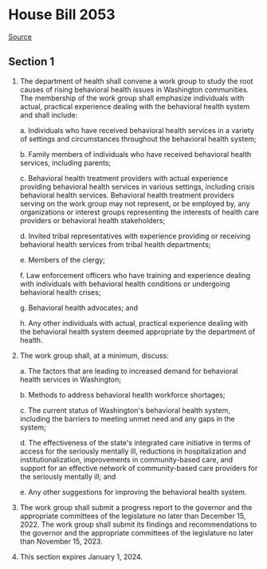 # House Bill 2053

[Source](http://lawfilesext.leg.wa.gov/biennium/2021-22/Pdf/Bills/House%20Bills/2053.pdf)
## Section 1
1. The department of health shall convene a work group to study the root causes of rising behavioral health issues in Washington communities. The membership of the work group shall emphasize individuals with actual, practical experience dealing with the behavioral health system and shall include:

    a. Individuals who have received behavioral health services in a variety of settings and circumstances throughout the behavioral health system;

    b. Family members of individuals who have received behavioral health services, including parents;

    c. Behavioral health treatment providers with actual experience providing behavioral health services in various settings, including crisis behavioral health services. Behavioral health treatment providers serving on the work group may not represent, or be employed by, any organizations or interest groups representing the interests of health care providers or behavioral health stakeholders;

    d. Invited tribal representatives with experience providing or receiving behavioral health services from tribal health departments;

    e. Members of the clergy;

    f. Law enforcement officers who have training and experience dealing with individuals with behavioral health conditions or undergoing behavioral health crises;

    g. Behavioral health advocates; and

    h. Any other individuals with actual, practical experience dealing with the behavioral health system deemed appropriate by the department of health.

2. The work group shall, at a minimum, discuss:

    a. The factors that are leading to increased demand for behavioral health services in Washington;

    b. Methods to address behavioral health workforce shortages;

    c. The current status of Washington's behavioral health system, including the barriers to meeting unmet need and any gaps in the system;

    d. The effectiveness of the state's integrated care initiative in terms of access for the seriously mentally ill, reductions in hospitalization and institutionalization, improvements in community-based care, and support for an effective network of community-based care providers for the seriously mentally ill; and

    e. Any other suggestions for improving the behavioral health system.

3. The work group shall submit a progress report to the governor and the appropriate committees of the legislature no later than December 15, 2022. The work group shall submit its findings and recommendations to the governor and the appropriate committees of the legislature no later than November 15, 2023.

4. This section expires January 1, 2024.

